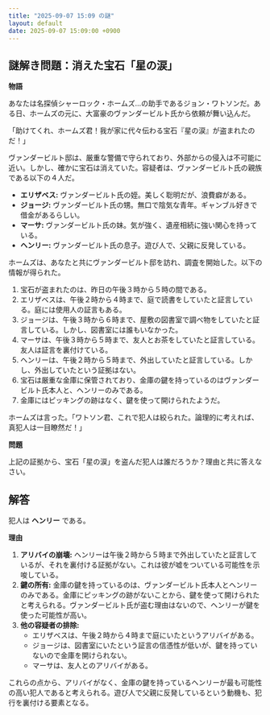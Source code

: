 ```yaml
---
title: "2025-09-07 15:09 の謎"
layout: default
date: 2025-09-07 15:09:00 +0900
---
```

## 謎解き問題：消えた宝石「星の涙」

**物語**

あなたは名探偵シャーロック・ホームズ…の助手であるジョン・ワトソンだ。ある日、ホームズの元に、大富豪のヴァンダービルト氏から依頼が舞い込んだ。

「助けてくれ、ホームズ君！我が家に代々伝わる宝石『星の涙』が盗まれたのだ！」

ヴァンダービルト邸は、厳重な警備で守られており、外部からの侵入は不可能に近い。しかし、確かに宝石は消えていた。容疑者は、ヴァンダービルト氏の親族である以下の４人だ。

*   **エリザベス:** ヴァンダービルト氏の姪。美しく聡明だが、浪費癖がある。
*   **ジョージ:** ヴァンダービルト氏の甥。無口で陰気な青年。ギャンブル好きで借金があるらしい。
*   **マーサ:** ヴァンダービルト氏の妹。気が強く、遺産相続に強い関心を持っている。
*   **ヘンリー:** ヴァンダービルト氏の息子。遊び人で、父親に反発している。

ホームズは、あなたと共にヴァンダービルト邸を訪れ、調査を開始した。以下の情報が得られた。

1.  宝石が盗まれたのは、昨日の午後３時から５時の間である。
2.  エリザベスは、午後２時から４時まで、庭で読書をしていたと証言している。庭には使用人の証言もある。
3.  ジョージは、午後３時から６時まで、屋敷の図書室で調べ物をしていたと証言している。しかし、図書室には誰もいなかった。
4.  マーサは、午後３時から５時まで、友人とお茶をしていたと証言している。友人は証言を裏付けている。
5.  ヘンリーは、午後２時から５時まで、外出していたと証言している。しかし、外出していたという証拠はない。
6.  宝石は厳重な金庫に保管されており、金庫の鍵を持っているのはヴァンダービルト氏本人と、ヘンリーのみである。
7.  金庫にはピッキングの跡はなく、鍵を使って開けられたようだ。

ホームズは言った。「ワトソン君、これで犯人は絞られた。論理的に考えれば、真犯人は一目瞭然だ！」

**問題**

上記の証拠から、宝石「星の涙」を盗んだ犯人は誰だろうか？理由と共に答えなさい。

## 解答

犯人は **ヘンリー** である。

**理由**

1.  **アリバイの崩壊:** ヘンリーは午後２時から５時まで外出していたと証言しているが、それを裏付ける証拠がない。これは彼が嘘をついている可能性を示唆している。
2.  **鍵の所有:** 金庫の鍵を持っているのは、ヴァンダービルト氏本人とヘンリーのみである。金庫にピッキングの跡がないことから、鍵を使って開けられたと考えられる。ヴァンダービルト氏が盗む理由はないので、ヘンリーが鍵を使った可能性が高い。
3.  **他の容疑者の排除:**
    *   エリザベスは、午後２時から４時まで庭にいたというアリバイがある。
    *   ジョージは、図書室にいたという証言の信憑性が低いが、鍵を持っていないので金庫を開けられない。
    *   マーサは、友人とのアリバイがある。

これらの点から、アリバイがなく、金庫の鍵を持っているヘンリーが最も可能性の高い犯人であると考えられる。遊び人で父親に反発しているという動機も、犯行を裏付ける要素となる。
